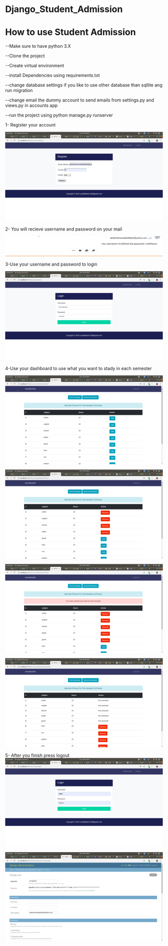 # Django_Student_Admission


# How to use Student Admission


--Make sure to have python 3.X


--Clone the project


--Create virtual environment

--install Dependencies using requirements.txt


--change database settings if you like to use other database than sqllite ang run migration


--change email the dummy account to send emails from settings.py and views.py in accounts app


--run the project using python manage.py runserver


1- Register your account

![alt text](https://github.com/Abdelrahman1993/Django_Student_Admission/blob/master/images/1.png)

2- You will recieve username and password on your mail

![alt text](https://github.com/Abdelrahman1993/Django_Student_Admission/blob/master/images/2.png)

3-Use your username and password to login

![alt text](https://github.com/Abdelrahman1993/Django_Student_Admission/blob/master/images/3.png)

4-Use your dashboard to use what you want to stady in each semester

![alt text](https://github.com/Abdelrahman1993/Django_Student_Admission/blob/master/images/4.png)

![alt text](https://github.com/Abdelrahman1993/Django_Student_Admission/blob/master/images/5.png)

![alt text](https://github.com/Abdelrahman1993/Django_Student_Admission/blob/master/images/6.png)

![alt text](https://github.com/Abdelrahman1993/Django_Student_Admission/blob/master/images/7.png)

5- After you finish press logout
![alt text](https://github.com/Abdelrahman1993/Django_Student_Admission/blob/master/images/8.png)

![alt text](https://github.com/Abdelrahman1993/Django_Student_Admission/blob/master/images/9.png)


